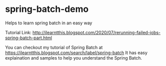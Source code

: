 # spring-batch-demo
Helps to learn spring batch in an easy way

Tutorial Link: http://ilearntthis.blogspot.com/2020/07/rerunning-failed-jobs-spring-batch-part.html

You can checkout my tutorial of Spring Batch at https://ilearntthis.blogspot.com/search/label/spring-batch 
It has easy explaination and samples to help you understand the Spring Batch.